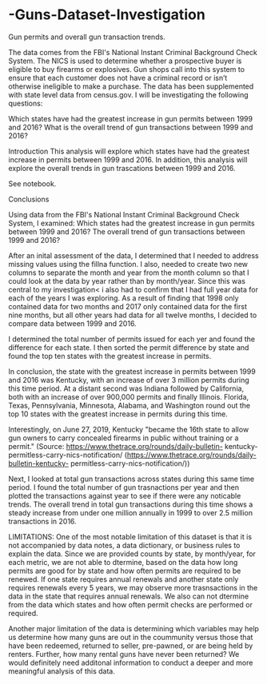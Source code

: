 # -Guns-Dataset-Investigation
Gun permits and overall gun transaction trends.

The data comes from the FBI's National Instant Criminal Background Check System. The NICS is used to determine whether a prospective buyer is eligible to buy firearms or explosives. Gun shops call into this system to ensure that each customer does not have a criminal record or isn’t otherwise ineligible to make a purchase. The data has been supplemented with state level data from census.gov. I will be investigating the following questions:

Which states have had the greatest increase in gun permits between 1999 and 2016? 
What is the overall trend of gun transactions between 1999 and 2016?

Introduction
This analysis will explore which states have had the greatest increase in permits between 1999 and 2016. In addition, this analysis will explore the overall trends in gun trascations between 1999 and 2016.

See notebook.

Conclusions

Using data from the FBI's National Instant Criminal Background Check System, I examined:
   Which states had the greatest increase in gun permits between 1999 and 2016?
   The overall trend of gun transactions between 1999 and 2016?

After an inital assessment of the data, I determined that I needed to address missing values using the fillna function. I also, needed to create two new columns to separate the month and year from the month column so that I could look at the data by year rather than by month/year. Since this was central to my investigation< i also had to confirm that I had full year data for each of the years I was exploring. As a result of finding that 1998 only contained data for two months and 2017 only contained data for the first nine months, but all other years had data for all twelve months, I decided to compare data between 1999 and 2016.

I determined the total number of permits issued for each yer and found the difference for each state. I then sorted the permit difference by state and found the top ten states with the greatest increase in permits.

In conclusion, the state with the greatest increase in permits between 1999 and 2016 was Kentucky, with an increase of over 3 million permits during this time period. At a distant second was Indiana followed by California, both with an increase of over 900,000 permits and finally Illinois. Florida, Texas, Pennsylvania, Minnesota, Alabama, and Washington round out the top 10 states with the greatest increase in permits during this time.

Interestingly, on June 27, 2019, Kentucky "became the 16th state to allow gun owners to carry concealed firearms in public without training or a permit." (Source: https://www.thetrace.org/rounds/daily-bulletin- kentucky-permitless-carry-nics-notification/ (https://www.thetrace.org/rounds/daily-bulletin-kentucky- permitless-carry-nics-notification/))

Next, I looked at total gun transactions across states during this same time period. I found the total number of gun trasnactions per year and then plotted the transactions against year to see if there were any noticable trends. The overall trend in total gun transactions during this time shows a steady increase from under one million annually in 1999 to over 2.5 million transactions in 2016.

LIMITATIONS: One of the most notable limitation of this dataset is that it is not accompanied by data notes, a data dictionary, or business rules to explain the data. Since we are provided counts by state, by month/year, for each metric, we are not able to dtermine, based on the data how long permits are good for by state and how often permits are required to be renewed. If one state requires annual renewals and another state only requires renewals every 5 years, we may observe more trasnsactions in the data in the state that requires annual renewals. We also can not dtermine from the data which states and how often permit checks are performed or required.

Another major limitation of the data is determining which variables may help us determine how many guns are out in the coummunity versus those that have been redeemed, returned to seller, pre-pawned, or are being held by renters. Further, how many rental guns have never been returned? We would definitely need additonal information to conduct a deeper and more meaningful analysis of this data.
